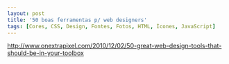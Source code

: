 ```yaml
---
layout: post
title: '50 boas ferramentas p/ web designers'
tags: [Cores, CSS, Design, Fontes, Fotos, HTML, Ícones, JavaScript]
---
```


<http://www.onextrapixel.com/2010/12/02/50-great-web-design-tools-that-should-be-in-your-toolbox>
